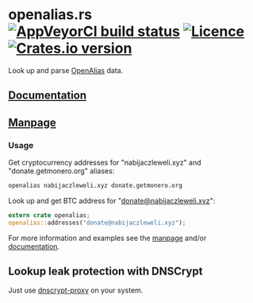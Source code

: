 # openalias.rs [![AppVeyorCI build status](https://ci.appveyor.com/api/projects/status/cspjknvfow5gfro0/branch/master?svg=true)](https://ci.appveyor.com/project/nabijaczleweli/openalias-rs/branch/master) [![Licence](https://img.shields.io/badge/license-MIT-blue.svg?style=flat)](LICENSE) [![Crates.io version](https://img.shields.io/crates/v/openalias)](https://crates.io/crates/openalias)
Look up and parse [OpenAlias](https://openalias.org) data.

## [Documentation](https://rawcdn.githack.com/nabijaczleweli/openalias.rs/doc/openalias/index.html)
## [Manpage](https://rawcdn.githack.com/nabijaczleweli/openalias.rs/man/openalias.1.html)

### Usage

Get cryptocurrency addresses for "nabijaczleweli.xyz" and "donate.getmonero.org" aliases:

```sh
openalias nabijaczleweli.xyz donate.getmonero.org
```

Look up and get BTC address for "donate@nabijaczleweli.xyz":

```rust
extern crate openalias;
openalias::addresses("donate@nabijaczleweli.xyz");
```

For more information and examples see the [manpage](https://rawcdn.githack.com/nabijaczleweli/openalias.rs/man/openalias.1.html) and/or
[documentation](https://rawcdn.githack.com/nabijaczleweli/openalias.rs/doc/openalias/index.html).

## Lookup leak protection with DNSCrypt

Just use [dnscrypt-proxy](https://github.com/jedisct1/dnscrypt-proxy) on your system.
